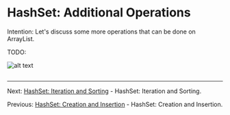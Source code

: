 # HashSet: Additional Operations

Intention: Let's discuss some more operations that can be done on ArrayList.

TODO:

![alt text](../../etc/collections/img.png "Img")

```java

```

<hr>

Next: [HashSet: Iteration and Sorting](chapter_17.md "HashSet: Iteration and Sorting") - HashSet: Iteration and Sorting.

Previous: [HashSet: Creation and Insertion](chapter_15.md "HashSet: Creation and Insertion") - HashSet: Creation and Insertion.